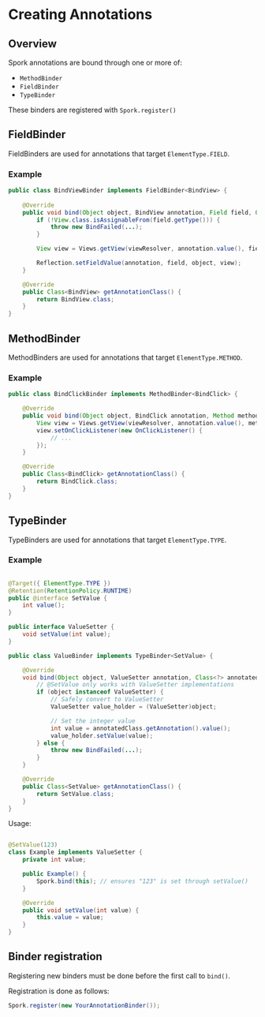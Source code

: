 # Creating Annotations

## Overview

Spork annotations are bound through one or more of:

- `MethodBinder`
- `FieldBinder`
- `TypeBinder`

These binders are registered with `Spork.register()`

## FieldBinder

FieldBinders are used for annotations that target `ElementType.FIELD`.

### Example
```java
public class BindViewBinder implements FieldBinder<BindView> {
    
    @Override
    public void bind(Object object, BindView annotation, Field field, Object... parameters) {
        if (!View.class.isAssignableFrom(field.getType())) {
            throw new BindFailed(...);
        }

        View view = Views.getView(viewResolver, annotation.value(), field.getName(), object);

        Reflection.setFieldValue(annotation, field, object, view);
    }

    @Override
    public Class<BindView> getAnnotationClass() {
        return BindView.class;
    }
}
```

## MethodBinder

MethodBinders are used for annotations that target `ElementType.METHOD`.

### Example

```java
public class BindClickBinder implements MethodBinder<BindClick> {

    @Override
    public void bind(Object object, BindClick annotation, Method method, Object... parameters) {
        View view = Views.getView(viewResolver, annotation.value(), method.getName(), object);
        view.setOnClickListener(new OnClickListener() {
            // ...
        });
    }

    @Override
    public Class<BindClick> getAnnotationClass() {
        return BindClick.class;
    }
}
```

## TypeBinder

TypeBinders are used for annotations that target `ElementType.TYPE`.

### Example

```java

@Target({ ElementType.TYPE })
@Retention(RetentionPolicy.RUNTIME)
public @interface SetValue {
    int value();
}

public interface ValueSetter {
    void setValue(int value);
}

public class ValueBinder implements TypeBinder<SetValue> {

    @Override
    void bind(Object object, ValueSetter annotation, Class<?> annotatedType, Object... parameters) {
        // @SetValue only works with ValueSetter implementations
        if (object instanceof ValueSetter) {
            // Safely convert to ValueSetter
            ValueSetter value_holder = (ValueSetter)object;

            // Set the integer value
            int value = annotatedClass.getAnnotation().value();
            value_holder.setValue(value);
        } else {
            throw new BindFailed(...);
        }
    }

    @Override
    public Class<SetValue> getAnnotationClass() {
        return SetValue.class;
    }
}

```

Usage:

```java

@SetValue(123)
class Example implements ValueSetter {
    private int value;

    public Example() {
        Spork.bind(this); // ensures "123" is set through setValue()
    }

    @Override
    public void setValue(int value) {
        this.value = value;
    }
}
```

## Binder registration

Registering new binders must be done before the first call to `bind()`.

Registration is done as follows:

```java
Spork.register(new YourAnnotationBinder());
```
